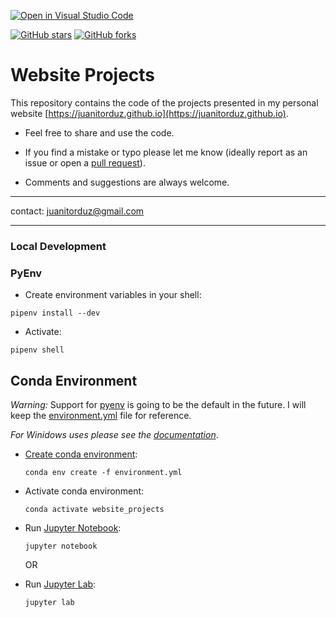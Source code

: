 [![Open in Visual Studio Code](https://img.shields.io/static/v1?logo=visualstudiocode&label=&message=Open%20in%20Visual%20Studio%20Code&labelColor=2c2c32&color=007acc&logoColor=007acc)](https://open.vscode.dev/juanitorduz/website_projects)

[![GitHub stars](https://img.shields.io/github/stars/juanitorduz/website_projects.svg)](https://github.com/juanitorduz/website_projects/stargazers)
[![GitHub forks](https://img.shields.io/github/forks/juanitorduz/website_projects.svg?color=blue)](https://github.com/juanitorduz/website_projects/network)

# Website Projects

This repository contains the code of the projects presented in my personal website [https://juanitorduz.github.io](https://juanitorduz.github.io).

- Feel free to share and use the code.

- If you find a mistake or typo please let me know (ideally report as an issue or open a [pull request](https://help.github.com/en/articles/about-pull-requests)).

- Comments and suggestions are always welcome.

---

contact: [juanitorduz@gmail.com](mailto:juanitorduz@gmail.com)

---

### Local Development 
### PyEnv

- Create environment variables in your shell:

```
pipenv install --dev
```

- Activate:

```
pipenv shell
```

## Conda Environment

*Warning:* Support for [pyenv](https://github.com/pyenv/pyenv) is going to be the default in the future. I will keep the [environment.yml](environment.yml) file for reference.

*For Winidows uses please see the [documentation](https://docs.conda.io/projects/conda/en/latest/user-guide/tasks/manage-environments.html)*.

- [Create conda environment](https://docs.conda.io/projects/conda/en/latest/user-guide/tasks/manage-environments.html):

  `conda env create -f environment.yml`

- Activate conda environment:

  `conda activate website_projects`

- Run [Jupyter Notebook](https://jupyter-notebook-beginner-guide.readthedocs.io/en/latest/what_is_jupyter.html):

  `jupyter notebook`

  OR

- Run [Jupyter Lab](https://jupyterlab.readthedocs.io/en/stable/index.html#):

  `jupyter lab`
